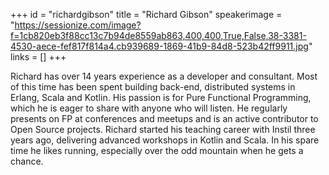 +++
id = "richardgibson"
title = "Richard Gibson"
speakerimage = "https://sessionize.com/image?f=1cb820eb3f88cc13c7b94de8559ab863,400,400,True,False,38-3381-4530-aece-fef817f814a4.cb939689-1869-41b9-84d8-523b42ff9911.jpg"
links = []
+++

Richard has over 14 years experience as a developer and consultant. Most of this time has been spent building back-end, distributed systems in Erlang, Scala and Kotlin. His passion is for Pure Functional Programming, which he is eager to share with anyone who will listen. He regularly presents on FP at conferences and meetups and is an active contributor to Open Source projects. Richard started his teaching career with Instil three years ago, delivering advanced workshops in Kotlin and Scala. In his spare time he likes running, especially over the odd mountain when he gets a chance.